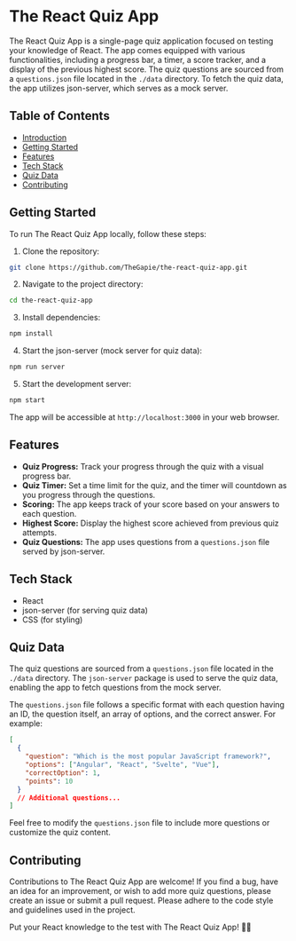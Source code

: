 # The React Quiz App


The React Quiz App is a single-page quiz application focused on testing your knowledge of React. The app comes equipped with various functionalities, including a progress bar, a timer, a score tracker, and a display of the previous highest score. The quiz questions are sourced from a `questions.json` file located in the `./data` directory. To fetch the quiz data, the app utilizes json-server, which serves as a mock server.

## Table of Contents

- [Introduction](#the-react-quiz-app)
- [Getting Started](#getting-started)
- [Features](#features)
- [Tech Stack](#tech-stack)
- [Quiz Data](#quiz-data)
- [Contributing](#contributing)

## Getting Started

To run The React Quiz App locally, follow these steps:

1. Clone the repository:

```bash
git clone https://github.com/TheGapie/the-react-quiz-app.git
```

2. Navigate to the project directory:

```bash
cd the-react-quiz-app
```

3. Install dependencies:

```bash
npm install
```

4. Start the json-server (mock server for quiz data):

```bash
npm run server
```

5. Start the development server:

```bash
npm start
```

The app will be accessible at `http://localhost:3000` in your web browser.

## Features

- **Quiz Progress:** Track your progress through the quiz with a visual progress bar.
- **Quiz Timer:** Set a time limit for the quiz, and the timer will countdown as you progress through the questions.
- **Scoring:** The app keeps track of your score based on your answers to each question.
- **Highest Score:** Display the highest score achieved from previous quiz attempts.
- **Quiz Questions:** The app uses questions from a `questions.json` file served by json-server.

## Tech Stack

- React
- json-server (for serving quiz data)
- CSS (for styling)

## Quiz Data

The quiz questions are sourced from a `questions.json` file located in the `./data` directory. The `json-server` package is used to serve the quiz data, enabling the app to fetch questions from the mock server.

The `questions.json` file follows a specific format with each question having an ID, the question itself, an array of options, and the correct answer. For example:

```json
[
  {
    "question": "Which is the most popular JavaScript framework?",
    "options": ["Angular", "React", "Svelte", "Vue"],
    "correctOption": 1,
    "points": 10
  }
  // Additional questions...
]
```

Feel free to modify the `questions.json` file to include more questions or customize the quiz content.

## Contributing

Contributions to The React Quiz App are welcome! If you find a bug, have an idea for an improvement, or wish to add more quiz questions, please create an issue or submit a pull request. Please adhere to the code style and guidelines used in the project.

Put your React knowledge to the test with The React Quiz App! 🚀🧠
